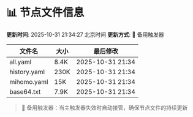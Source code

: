 # 📊 节点文件信息

**更新时间**: 2025-10-31 21:34:27 北京时间
**更新方式**: 🔄 备用触发器

| 文件名 | 大小 | 最后修改 |
|--------|------|----------|
| all.yaml | 8.4K | 2025-10-31 21:34 |
| history.yaml | 230K | 2025-10-31 21:34 |
| mihomo.yaml | 15K | 2025-10-31 21:34 |
| base64.txt | 7.9K | 2025-10-31 21:34 |

> 🔄 备用触发器：当主触发器失效时自动接管，确保节点文件的持续更新
